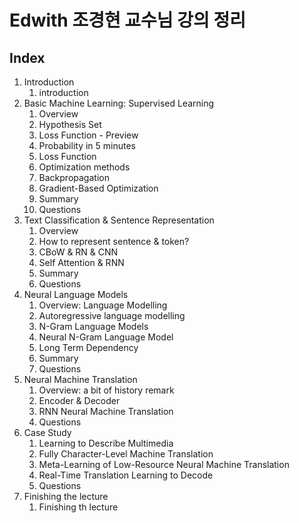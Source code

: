 # Edwith 조경현 교수님 강의 정리

## Index

1. Introduction
   1. introduction
2. Basic Machine Learning: Supervised Learning
   1. Overview
   2. Hypothesis Set
   3. Loss Function - Preview
   4. Probability in 5 minutes
   5. Loss Function
   6. Optimization methods
   7. Backpropagation
   8. Gradient-Based Optimization
   9. Summary
   10. Questions
3. Text Classification & Sentence Representation
   1. Overview
   2. How to represent sentence & token?
   3. CBoW & RN & CNN
   4. Self Attention & RNN
   5. Summary
   6. Questions
4. Neural Language Models
   1. Overview: Language Modelling
   2. Autoregressive language modelling
   3. N-Gram Language Models
   4. Neural N-Gram Language Model
   5. Long Term Dependency
   6. Summary
   7. Questions
5. Neural Machine Translation
   1. Overview: a bit of history remark
   2. Encoder & Decoder
   3. RNN Neural Machine Translation
   4. Questions
6. Case Study
   1. Learning to Describe Multimedia
   2. Fully Character-Level Machine Translation
   3. Meta-Learning of Low-Resource Neural Machine Translation
   4. Real-Time Translation Learning to Decode
   5. Questions
7. Finishing the lecture
   1. Finishing th lecture

